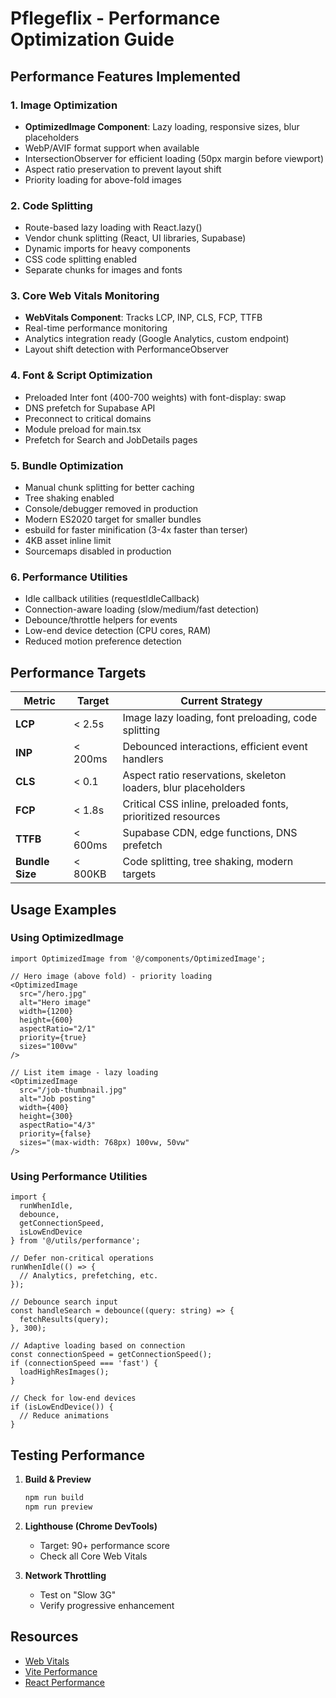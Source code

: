 # Pflegeflix - Performance Optimization Guide

## Performance Features Implemented

### 1. Image Optimization
- **OptimizedImage Component**: Lazy loading, responsive sizes, blur placeholders
- WebP/AVIF format support when available
- IntersectionObserver for efficient loading (50px margin before viewport)
- Aspect ratio preservation to prevent layout shift
- Priority loading for above-fold images

### 2. Code Splitting
- Route-based lazy loading with React.lazy()
- Vendor chunk splitting (React, UI libraries, Supabase)
- Dynamic imports for heavy components
- CSS code splitting enabled
- Separate chunks for images and fonts

### 3. Core Web Vitals Monitoring
- **WebVitals Component**: Tracks LCP, INP, CLS, FCP, TTFB
- Real-time performance monitoring
- Analytics integration ready (Google Analytics, custom endpoint)
- Layout shift detection with PerformanceObserver

### 4. Font & Script Optimization
- Preloaded Inter font (400-700 weights) with font-display: swap
- DNS prefetch for Supabase API
- Preconnect to critical domains
- Module preload for main.tsx
- Prefetch for Search and JobDetails pages

### 5. Bundle Optimization
- Manual chunk splitting for better caching
- Tree shaking enabled
- Console/debugger removed in production
- Modern ES2020 target for smaller bundles
- esbuild for faster minification (3-4x faster than terser)
- 4KB asset inline limit
- Sourcemaps disabled in production

### 6. Performance Utilities
- Idle callback utilities (requestIdleCallback)
- Connection-aware loading (slow/medium/fast detection)
- Debounce/throttle helpers for events
- Low-end device detection (CPU cores, RAM)
- Reduced motion preference detection

## Performance Targets

| Metric | Target | Current Strategy |
|--------|--------|------------------|
| **LCP** | < 2.5s | Image lazy loading, font preloading, code splitting |
| **INP** | < 200ms | Debounced interactions, efficient event handlers |
| **CLS** | < 0.1 | Aspect ratio reservations, skeleton loaders, blur placeholders |
| **FCP** | < 1.8s | Critical CSS inline, preloaded fonts, prioritized resources |
| **TTFB** | < 600ms | Supabase CDN, edge functions, DNS prefetch |
| **Bundle Size** | < 800KB | Code splitting, tree shaking, modern targets |

## Usage Examples

### Using OptimizedImage
```tsx
import OptimizedImage from '@/components/OptimizedImage';

// Hero image (above fold) - priority loading
<OptimizedImage
  src="/hero.jpg"
  alt="Hero image"
  width={1200}
  height={600}
  aspectRatio="2/1"
  priority={true}
  sizes="100vw"
/>

// List item image - lazy loading
<OptimizedImage
  src="/job-thumbnail.jpg"
  alt="Job posting"
  width={400}
  height={300}
  aspectRatio="4/3"
  priority={false}
  sizes="(max-width: 768px) 100vw, 50vw"
/>
```

### Using Performance Utilities
```tsx
import { 
  runWhenIdle, 
  debounce, 
  getConnectionSpeed,
  isLowEndDevice
} from '@/utils/performance';

// Defer non-critical operations
runWhenIdle(() => {
  // Analytics, prefetching, etc.
});

// Debounce search input
const handleSearch = debounce((query: string) => {
  fetchResults(query);
}, 300);

// Adaptive loading based on connection
const connectionSpeed = getConnectionSpeed();
if (connectionSpeed === 'fast') {
  loadHighResImages();
}

// Check for low-end devices
if (isLowEndDevice()) {
  // Reduce animations
}
```

## Testing Performance

1. **Build & Preview**
   ```bash
   npm run build
   npm run preview
   ```

2. **Lighthouse (Chrome DevTools)**
   - Target: 90+ performance score
   - Check all Core Web Vitals

3. **Network Throttling**
   - Test on "Slow 3G"
   - Verify progressive enhancement

## Resources

- [Web Vitals](https://web.dev/vitals/)
- [Vite Performance](https://vitejs.dev/guide/performance.html)
- [React Performance](https://react.dev/learn/render-and-commit)
